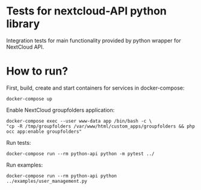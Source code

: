 # Tests for nextcloud-API python library

Integration tests for main functionality provided by python wrapper for NextCloud API.

# How to run?

First, build, create and start containers for services in docker-compose:
    
    docker-compose up

Enable NextCloud groupfolders application:

    docker-compose exec --user www-data app /bin/bash -c \
    "cp -R /tmp/groupfolders /var/www/html/custom_apps/groupfolders && php occ app:enable groupfolders"
    
Run tests:

    docker-compose run --rm python-api python -m pytest ../
    
Run examples:

    docker-compose run --rm python-api python ../examples/user_management.py
